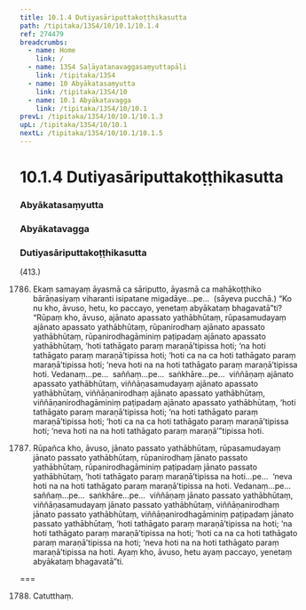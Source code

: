 ```yaml
---
title: 10.1.4 Dutiyasāriputtakoṭṭhikasutta
path: /tipitaka/13S4/10/10.1/10.1.4
ref: 274479
breadcrumbs:
  - name: Home
    link: /
  - name: 13S4 Saḷāyatanavaggasaṃyuttapāḷi
    link: /tipitaka/13S4
  - name: 10 Abyākatasaṃyutta
    link: /tipitaka/13S4/10
  - name: 10.1 Abyākatavagga
    link: /tipitaka/13S4/10/10.1
prevL: /tipitaka/13S4/10/10.1/10.1.3
upL: /tipitaka/13S4/10/10.1
nextL: /tipitaka/13S4/10/10.1/10.1.5
---
```


# 10.1.4 Dutiyasāriputtakoṭṭhikasutta

### Abyākatasaṃyutta

### Abyākatavagga

### Dutiyasāriputtakoṭṭhikasutta

(413.)

1786. Ekaṃ samayaṃ āyasmā ca sāriputto, āyasmā ca mahākoṭṭhiko bārāṇasiyaṃ viharanti isipatane migadāye…pe…  (sāyeva pucchā.) “Ko nu kho, āvuso, hetu, ko paccayo, yenetaṃ abyākataṃ bhagavatā”ti? “Rūpaṃ kho, āvuso, ajānato apassato yathābhūtaṃ, rūpasamudayaṃ ajānato apassato yathābhūtaṃ, rūpanirodhaṃ ajānato apassato yathābhūtaṃ, rūpanirodhagāminiṃ paṭipadaṃ ajānato apassato yathābhūtaṃ, ‘hoti tathāgato paraṃ maraṇā’tipissa hoti; ‘na hoti tathāgato paraṃ maraṇā’tipissa hoti; ‘hoti ca na ca hoti tathāgato paraṃ maraṇā’tipissa hoti; ‘neva hoti na na hoti tathāgato paraṃ maraṇā’tipissa hoti. Vedanaṃ…pe…  saññaṃ…pe…  saṅkhāre…pe…  viññāṇaṃ ajānato apassato yathābhūtaṃ, viññāṇasamudayaṃ ajānato apassato yathābhūtaṃ, viññāṇanirodhaṃ ajānato apassato yathābhūtaṃ, viññāṇanirodhagāminiṃ paṭipadaṃ ajānato apassato yathābhūtaṃ, ‘hoti tathāgato paraṃ maraṇā’tipissa hoti; ‘na hoti tathāgato paraṃ maraṇā’tipissa hoti; ‘hoti ca na ca hoti tathāgato paraṃ maraṇā’tipissa hoti; ‘neva hoti na na hoti tathāgato paraṃ maraṇā’”tipissa hoti.

1787. Rūpañca kho, āvuso, jānato passato yathābhūtaṃ, rūpasamudayaṃ jānato passato yathābhūtaṃ, rūpanirodhaṃ jānato passato yathābhūtaṃ, rūpanirodhagāminiṃ paṭipadaṃ jānato passato yathābhūtaṃ, ‘hoti tathāgato paraṃ maraṇā’tipissa na hoti…pe…  ‘neva hoti na na hoti tathāgato paraṃ maraṇā’tipissa na hoti. Vedanaṃ…pe…  saññaṃ…pe…  saṅkhāre…pe…  viññāṇaṃ jānato passato yathābhūtaṃ, viññāṇasamudayaṃ jānato passato yathābhūtaṃ, viññāṇanirodhaṃ jānato passato yathābhūtaṃ, viññāṇanirodhagāminiṃ paṭipadaṃ jānato passato yathābhūtaṃ, ‘hoti tathāgato paraṃ maraṇā’tipissa na hoti; ‘na hoti tathāgato paraṃ maraṇā’tipissa na hoti; ‘hoti ca na ca hoti tathāgato paraṃ maraṇā’tipissa na hoti; ‘neva hoti na na hoti tathāgato paraṃ maraṇā’tipissa na hoti. Ayaṃ kho, āvuso, hetu ayaṃ paccayo, yenetaṃ abyākataṃ bhagavatā”ti.

===

1788. Catutthaṃ.




